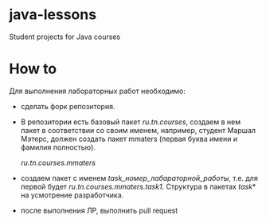 # java-lessons
Student projects for Java courses

# How to

Для выполнения лабораторных работ необходимо:
- сделать форк репозитория.
- В репозитории есть базовый пакет *ru.tn.courses*, создаем в нем пакет в соответствии со своим именем,
например, студент Маршал Мэтерс, должен создать пакет mmaters (первая буква имени и фамилия полностью).

    *ru.tn.courses.mmaters*

- создаем пакет c именем *task_номер_лабараторной_работы*, т.е. для первой будет
*ru.tn.courses.mmaters.task1*. 
Структура в пакетах *task** на усмотрение разработчика.
- после выполнения ЛР, выполнить pull request

